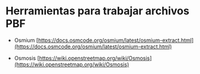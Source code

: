 # Herramientas para trabajar archivos PBF

- Osmium [https://docs.osmcode.org/osmium/latest/osmium-extract.html](https://docs.osmcode.org/osmium/latest/osmium-extract.html)

- Osmosis [https://wiki.openstreetmap.org/wiki/Osmosis](https://wiki.openstreetmap.org/wiki/Osmosis)
